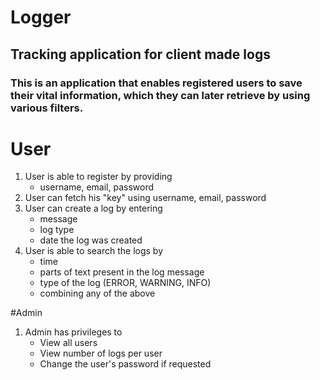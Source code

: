 # Logger
## Tracking application for client made logs

### This is an application that enables registered users to save their vital information, which they can later retrieve by using various filters.


# User
1. User is able to register by providing
   * username, email, password
2. User can fetch his "key" using username, email, password
3. User can create a log by entering 
   * message
   * log type
   * date the log was created
4. User is able to search the logs by 
   * time 
   * parts of text present in the log message
   * type of the log (ERROR, WARNING, INFO) 
   * combining any of the above 


#Admin 
1. Admin has privileges to 
   * View all users
   * View number of logs per user
   * Change the user's password if requested


